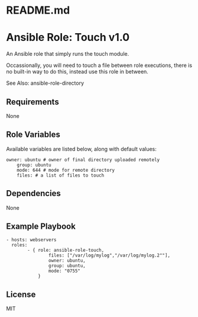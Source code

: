 # README.md
# Ansible Role: Touch v1.0

An Ansible role that simply runs the touch module.

Occassionally, you will need to touch a file between role executions, there is no built-in way to do this, instead use this role in between.

See Also: ansible-role-directory

## Requirements

None 

## Role Variables

Available variables are listed below, along with default values:

    owner: ubuntu # owner of final directory uploaded remotely
		group: ubuntu 
		mode: 644 # mode for remote directory
		files: # a list of files to touch

## Dependencies

None 

## Example Playbook

    - hosts: webservers
      roles:
			- { role: ansible-role-touch,
					files: ["/var/log/mylog","/var/log/mylog.2""],
					owner: ubuntu,
					group: ubuntu,
					mode: "0755"
				}

## License

MIT
